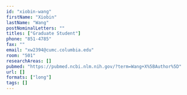 ```yaml
---
id: "xiobin-wang"
firstName: "Xiobin"
lastName: "Wang"
postNominalLetters: ""
titles: ["Graduate Student"]
phone: "851-4785"
fax: ""
email: "xw2394@cumc.columbia.edu"
room: "501"
researchAreas: []
pubmed: "https://pubmed.ncbi.nlm.nih.gov/?term=Wang+X%5BAuthor%5D"
url: []
formats: ["long"]
tags: []
---
```

